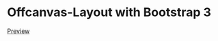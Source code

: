Offcanvas-Layout with Bootstrap 3
=================================
[Preview](http://marcoherzog.github.io/offcanvas/)
